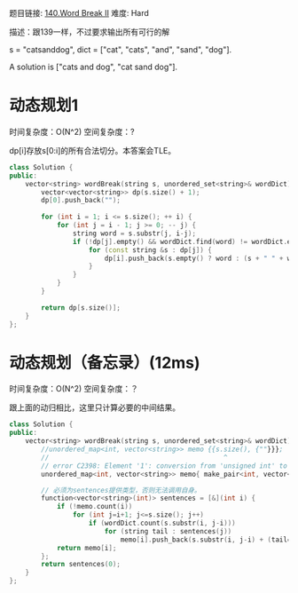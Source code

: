 题目链接: [140.Word Break II][1]
难度: Hard

描述：跟139一样，不过要求输出所有可行的解

s = "catsanddog",
dict = ["cat", "cats", "and", "sand", "dog"].

A solution is ["cats and dog", "cat sand dog"].


# 动态规划1
时间复杂度：O(N^2)
空间复杂度：?

dp[i]存放s[0:i]的所有合法切分。本答案会TLE。
```cpp
class Solution {
public:
    vector<string> wordBreak(string s, unordered_set<string>& wordDict) {
        vector<vector<string>> dp(s.size() + 1);
        dp[0].push_back("");
        
        for (int i = 1; i <= s.size(); ++ i) {
            for (int j = i - 1; j >= 0; -- j) {
                string word = s.substr(j, i-j);
                if (!dp[j].empty() && wordDict.find(word) != wordDict.end()) {
                    for (const string &s : dp[j]) {
                        dp[i].push_back(s.empty() ? word : (s + " " + word));
                    }
                }
            }
        }
        
        return dp[s.size()];
    }
};
```

# 动态规划（备忘录）(12ms)
时间复杂度：O(N^2)
空间复杂度：？

跟上面的动归相比，这里只计算必要的中间结果。

```cpp
class Solution {
public:
    vector<string> wordBreak(string s, unordered_set<string>& wordDict) {
        //unordered_map<int, vector<string>> memo {{s.size(), {""}}}; 
		//                                            ^
		// error C2398: Element '1': conversion from 'unsigned int' to 'const int &' requires a narrowing conversion
        unordered_map<int, vector<string>> memo{ make_pair<int, vector<string>>( s.size(), { "" } ) }; // 注意终结符

        // 必须为sentences提供类型，否则无法调用自身。
        function<vector<string>(int)> sentences = [&](int i) {
            if (!memo.count(i))
                for (int j=i+1; j<=s.size(); j++)
                    if (wordDict.count(s.substr(i, j-i)))
                        for (string tail : sentences(j))
                            memo[i].push_back(s.substr(i, j-i) + (tail=="" ? "" : ' ' + tail));
            return memo[i];
        };
        return sentences(0);
    }
};
```


[1]: https://leetcode.com/problems/word-break-ii/